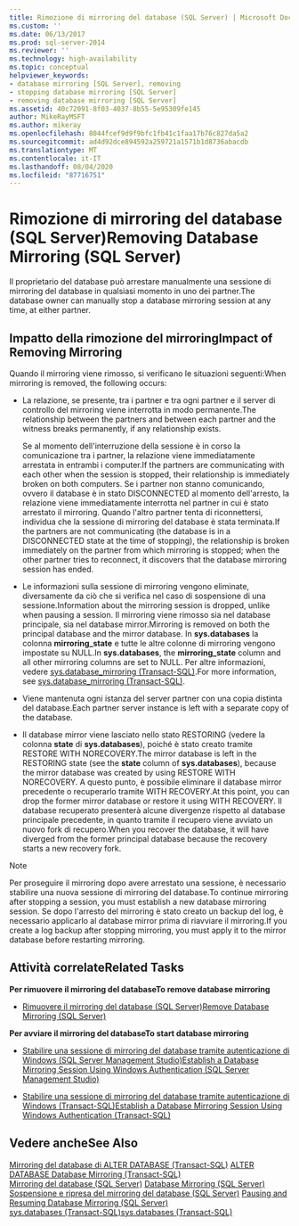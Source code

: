 ```yaml
---
title: Rimozione di mirroring del database (SQL Server) | Microsoft Docs
ms.custom: ''
ms.date: 06/13/2017
ms.prod: sql-server-2014
ms.reviewer: ''
ms.technology: high-availability
ms.topic: conceptual
helpviewer_keywords:
- database mirroring [SQL Server], removing
- stopping database mirroring [SQL Server]
- removing database mirroring [SQL Server]
ms.assetid: 40c72091-8f03-4037-8b55-5e95309fe145
author: MikeRayMSFT
ms.author: mikeray
ms.openlocfilehash: 8044fcef9d9f9bfc1fb41c1faa17b76c827da5a2
ms.sourcegitcommit: ad4d92dce894592a259721a1571b1d8736abacdb
ms.translationtype: MT
ms.contentlocale: it-IT
ms.lasthandoff: 08/04/2020
ms.locfileid: "87716751"
---
```

# <a name="removing-database-mirroring-sql-server"></a><span data-ttu-id="0e6f1-102">Rimozione di mirroring del database (SQL Server)</span><span class="sxs-lookup"><span data-stu-id="0e6f1-102">Removing Database Mirroring (SQL Server)</span></span>
  <span data-ttu-id="0e6f1-103">Il proprietario del database può arrestare manualmente una sessione di mirroring del database in qualsiasi momento in uno dei partner.</span><span class="sxs-lookup"><span data-stu-id="0e6f1-103">The database owner can manually stop a database mirroring session at any time, at either partner.</span></span>  
  
## <a name="impact-of-removing-mirroring"></a><span data-ttu-id="0e6f1-104">Impatto della rimozione del mirroring</span><span class="sxs-lookup"><span data-stu-id="0e6f1-104">Impact of Removing Mirroring</span></span>  
 <span data-ttu-id="0e6f1-105">Quando il mirroring viene rimosso, si verificano le situazioni seguenti:</span><span class="sxs-lookup"><span data-stu-id="0e6f1-105">When mirroring is removed, the following occurs:</span></span>  
  
-   <span data-ttu-id="0e6f1-106">La relazione, se presente, tra i partner e tra ogni partner e il server di controllo del mirroring viene interrotta in modo permanente.</span><span class="sxs-lookup"><span data-stu-id="0e6f1-106">The relationship between the partners and between each partner and the witness breaks permanently, if any relationship exists.</span></span>  
  
     <span data-ttu-id="0e6f1-107">Se al momento dell'interruzione della sessione è in corso la comunicazione tra i partner, la relazione viene immediatamente arrestata in entrambi i computer.</span><span class="sxs-lookup"><span data-stu-id="0e6f1-107">If the partners are communicating with each other when the session is stopped, their relationship is immediately broken on both computers.</span></span> <span data-ttu-id="0e6f1-108">Se i partner non stanno comunicando, ovvero il database è in stato DISCONNECTED al momento dell'arresto, la relazione viene immediatamente interrotta nel partner in cui è stato arrestato il mirroring. Quando l'altro partner tenta di riconnettersi, individua che la sessione di mirroring del database è stata terminata.</span><span class="sxs-lookup"><span data-stu-id="0e6f1-108">If the partners are not communicating (the database is in a DISCONNECTED state at the time of stopping), the relationship is broken immediately on the partner from which mirroring is stopped; when the other partner tries to reconnect, it discovers that the database mirroring session has ended.</span></span>  
  
-   <span data-ttu-id="0e6f1-109">Le informazioni sulla sessione di mirroring vengono eliminate, diversamente da ciò che si verifica nel caso di sospensione di una sessione.</span><span class="sxs-lookup"><span data-stu-id="0e6f1-109">Information about the mirroring session is dropped, unlike when pausing a session.</span></span> <span data-ttu-id="0e6f1-110">Il mirroring viene rimosso sia nel database principale, sia nel database mirror.</span><span class="sxs-lookup"><span data-stu-id="0e6f1-110">Mirroring is removed on both the principal database and the mirror database.</span></span> <span data-ttu-id="0e6f1-111">In **sys.databases** la colonna **mirroring_state** e tutte le altre colonne di mirroring vengono impostate su NULL.</span><span class="sxs-lookup"><span data-stu-id="0e6f1-111">In **sys.databases**, the **mirroring_state** column and all other mirroring columns are set to NULL.</span></span> <span data-ttu-id="0e6f1-112">Per altre informazioni, vedere [sys.database_mirroring &#40;Transact-SQL&#41;](/sql/relational-databases/system-catalog-views/sys-database-mirroring-transact-sql).</span><span class="sxs-lookup"><span data-stu-id="0e6f1-112">For more information, see [sys.database_mirroring &#40;Transact-SQL&#41;](/sql/relational-databases/system-catalog-views/sys-database-mirroring-transact-sql).</span></span>  
  
-   <span data-ttu-id="0e6f1-113">Viene mantenuta ogni istanza del server partner con una copia distinta del database.</span><span class="sxs-lookup"><span data-stu-id="0e6f1-113">Each partner server instance is left with a separate copy of the database.</span></span>  
  
-   <span data-ttu-id="0e6f1-114">Il database mirror viene lasciato nello stato RESTORING (vedere la colonna **state** di **sys.databases**), poiché è stato creato tramite RESTORE WITH NORECOVERY.</span><span class="sxs-lookup"><span data-stu-id="0e6f1-114">The mirror database is left in the RESTORING state (see the **state** column of **sys.databases**), because the mirror database was created by using RESTORE WITH NORECOVERY.</span></span> <span data-ttu-id="0e6f1-115">A questo punto, è possibile eliminare il database mirror precedente o recuperarlo tramite WITH RECOVERY.</span><span class="sxs-lookup"><span data-stu-id="0e6f1-115">At this point, you can drop the former mirror database or restore it using WITH RECOVERY.</span></span> <span data-ttu-id="0e6f1-116">Il database recuperato presenterà alcune divergenze rispetto al database principale precedente, in quanto tramite il recupero viene avviato un nuovo fork di recupero.</span><span class="sxs-lookup"><span data-stu-id="0e6f1-116">When you recover the database, it will have diverged from the former principal database because the recovery starts a new recovery fork.</span></span>  
  
> [!NOTE]  
>  <span data-ttu-id="0e6f1-117">Per proseguire il mirroring dopo avere arrestato una sessione, è necessario stabilire una nuova sessione di mirroring del database.</span><span class="sxs-lookup"><span data-stu-id="0e6f1-117">To continue mirroring after stopping a session, you must establish a new database mirroring session.</span></span> <span data-ttu-id="0e6f1-118">Se dopo l'arresto del mirroring è stato creato un backup del log, è necessario applicarlo al database mirror prima di riavviare il mirroring.</span><span class="sxs-lookup"><span data-stu-id="0e6f1-118">If you create a log backup after stopping mirroring, you must apply it to the mirror database before restarting mirroring.</span></span>  
  
##  <a name="related-tasks"></a><a name="RelatedTasks"></a> <span data-ttu-id="0e6f1-119">Attività correlate</span><span class="sxs-lookup"><span data-stu-id="0e6f1-119">Related Tasks</span></span>  
 <span data-ttu-id="0e6f1-120">**Per rimuovere il mirroring del database**</span><span class="sxs-lookup"><span data-stu-id="0e6f1-120">**To remove database mirroring**</span></span>  
  
-   [<span data-ttu-id="0e6f1-121">Rimuovere il mirroring del database &#40;SQL Server&#41;</span><span class="sxs-lookup"><span data-stu-id="0e6f1-121">Remove Database Mirroring &#40;SQL Server&#41;</span></span>](database-mirroring-sql-server.md)  
  
 <span data-ttu-id="0e6f1-122">**Per avviare il mirroring del database**</span><span class="sxs-lookup"><span data-stu-id="0e6f1-122">**To start database mirroring**</span></span>  
  
-   [<span data-ttu-id="0e6f1-123">Stabilire una sessione di mirroring del database tramite autenticazione di Windows &#40;SQL Server Management Studio&#41;</span><span class="sxs-lookup"><span data-stu-id="0e6f1-123">Establish a Database Mirroring Session Using Windows Authentication &#40;SQL Server Management Studio&#41;</span></span>](establish-database-mirroring-session-windows-authentication.md)  
  
-   [<span data-ttu-id="0e6f1-124">Stabilire una sessione di mirroring del database tramite autenticazione di Windows &#40;Transact-SQL&#41;</span><span class="sxs-lookup"><span data-stu-id="0e6f1-124">Establish a Database Mirroring Session Using Windows Authentication &#40;Transact-SQL&#41;</span></span>](database-mirroring-establish-session-windows-authentication.md)  
  

  
## <a name="see-also"></a><span data-ttu-id="0e6f1-125">Vedere anche</span><span class="sxs-lookup"><span data-stu-id="0e6f1-125">See Also</span></span>  
 <span data-ttu-id="0e6f1-126">[Mirroring del database di ALTER DATABASE &#40;Transact-SQL&#41;](/sql/t-sql/statements/alter-database-transact-sql-database-mirroring) </span><span class="sxs-lookup"><span data-stu-id="0e6f1-126">[ALTER DATABASE Database Mirroring &#40;Transact-SQL&#41;](/sql/t-sql/statements/alter-database-transact-sql-database-mirroring) </span></span>  
 <span data-ttu-id="0e6f1-127">[Mirroring del database &#40;SQL Server&#41;](database-mirroring-sql-server.md) </span><span class="sxs-lookup"><span data-stu-id="0e6f1-127">[Database Mirroring &#40;SQL Server&#41;](database-mirroring-sql-server.md) </span></span>  
 <span data-ttu-id="0e6f1-128">[Sospensione e ripresa del mirroring del database &#40;SQL Server&#41;](pausing-and-resuming-database-mirroring-sql-server.md) </span><span class="sxs-lookup"><span data-stu-id="0e6f1-128">[Pausing and Resuming Database Mirroring &#40;SQL Server&#41;](pausing-and-resuming-database-mirroring-sql-server.md) </span></span>  
 [<span data-ttu-id="0e6f1-129">sys.databases &#40;Transact-SQL&#41;</span><span class="sxs-lookup"><span data-stu-id="0e6f1-129">sys.databases &#40;Transact-SQL&#41;</span></span>](/sql/relational-databases/system-catalog-views/sys-databases-transact-sql)  
  
  
